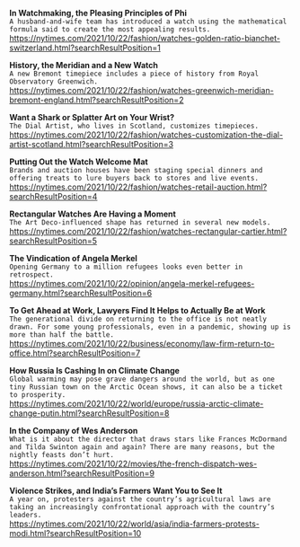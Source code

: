 **In Watchmaking, the Pleasing Principles of Phi**\
`A husband-and-wife team has introduced a watch using the mathematical formula said to create the most appealing results.`\
https://nytimes.com/2021/10/22/fashion/watches-golden-ratio-bianchet-switzerland.html?searchResultPosition=1

**History, the Meridian and a New Watch**\
`A new Bremont timepiece includes a piece of history from Royal Observatory Greenwich.`\
https://nytimes.com/2021/10/22/fashion/watches-greenwich-meridian-bremont-england.html?searchResultPosition=2

**Want a Shark or Splatter Art on Your Wrist?**\
`The Dial Artist, who lives in Scotland, customizes timepieces.`\
https://nytimes.com/2021/10/22/fashion/watches-customization-the-dial-artist-scotland.html?searchResultPosition=3

**Putting Out the Watch Welcome Mat**\
`Brands and auction houses have been staging special dinners and offering treats to lure buyers back to stores and live events.`\
https://nytimes.com/2021/10/22/fashion/watches-retail-auction.html?searchResultPosition=4

**Rectangular Watches Are Having a Moment**\
`The Art Deco-influenced shape has returned in several new models.`\
https://nytimes.com/2021/10/22/fashion/watches-rectangular-cartier.html?searchResultPosition=5

**The Vindication of Angela Merkel**\
`Opening Germany to a million refugees looks even better in retrospect. `\
https://nytimes.com/2021/10/22/opinion/angela-merkel-refugees-germany.html?searchResultPosition=6

**To Get Ahead at Work, Lawyers Find It Helps to Actually Be at Work**\
`The generational divide on returning to the office is not neatly drawn. For some young professionals, even in a pandemic, showing up is more than half the battle.`\
https://nytimes.com/2021/10/22/business/economy/law-firm-return-to-office.html?searchResultPosition=7

**How Russia Is Cashing In on Climate Change**\
`Global warming may pose grave dangers around the world, but as one tiny Russian town on the Arctic Ocean shows, it can also be a ticket to prosperity.`\
https://nytimes.com/2021/10/22/world/europe/russia-arctic-climate-change-putin.html?searchResultPosition=8

**In the Company of Wes Anderson**\
`What is it about the director that draws stars like Frances McDormand and Tilda Swinton again and again? There are many reasons, but the nightly feasts don’t hurt.`\
https://nytimes.com/2021/10/22/movies/the-french-dispatch-wes-anderson.html?searchResultPosition=9

**Violence Strikes, and India’s Farmers Want You to See It**\
`A year on, protesters against the country’s agricultural laws are taking an increasingly confrontational approach with the country’s leaders.`\
https://nytimes.com/2021/10/22/world/asia/india-farmers-protests-modi.html?searchResultPosition=10

